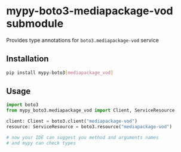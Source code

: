 # mypy-boto3-mediapackage-vod submodule

Provides type annotations for `boto3.mediapackage-vod` service

## Installation

```bash
pip install mypy-boto3[mediapackage_vod]
```

## Usage

```python
import boto3
from mypy_boto3.mediapackage_vod import Client, ServiceResource

client: Client = boto3.client("mediapackage-vod")
resource: ServiceResource = boto3.resource("mediapackage-vod")

# now your IDE can suggest you method and arguments names
# and mypy can check types
```

